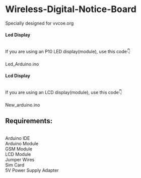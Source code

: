 # Wireless-Digital-Notice-Board
Specially designed for vvcoe.org

<h4>Led Display</h4><br/>
If you are using an P10 LED display(module), use this code👇<br/>
<br>Led_Arduino.ino

<h4>Lcd Display</h4><br/>
If you are using an LCD display(module), use this code👇<br/>
<br>New_arduino.ino
    
<h2>Requirements:</h2><br/>
Arduino IDE<br/>
Arduino Module<br/>
GSM Module<br/>
LCD Module<br/>
Jumper Wires<br/>
Sim Card<br/>
5V Power Supply Adapter
